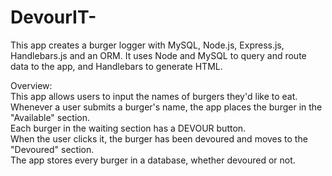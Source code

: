 # DevourIT-

<p>This app creates a burger logger with MySQL, Node.js, Express.js, Handlebars.js and an ORM. It uses Node and MySQL to query and route data to the app, and Handlebars to generate HTML.</p>

Overview:
<br>This app allows users to input the names of burgers they'd like to eat.
<br>Whenever a user submits a burger's name, the app places the burger in the "Available" section.
<br>Each burger in the waiting section has a DEVOUR button.
<br>When the user clicks it, the burger has been devoured and moves to the "Devoured" section.
<br>The app stores every burger in a database, whether devoured or not.
